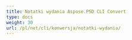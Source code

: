 ```yaml
---
title: Notatki wydania Aspose.PSD CLI Convert
type: docs
weight: 30
url: /pl/net/cli/konwersja/notatki-wydania/
---
```

